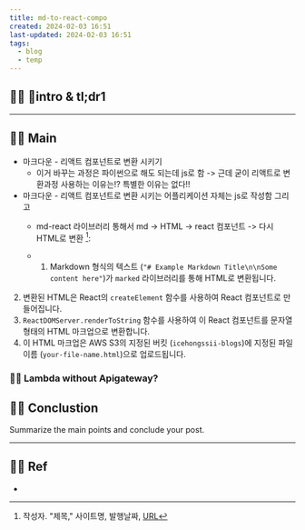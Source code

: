 ```yaml
---
title: md-to-react-compo
created: 2024-02-03 16:51
last-updated: 2024-02-03 16:51
tags:
  - blog
  - temp
---
```


## 👯‍♂️ intro & tl;dr1



--- 

## 👯‍♂️ Main

- 마크다운 - 리액트 컴포넌트로 변환 시키기 
	- 이거 바꾸는 과정은 파이썬으로 해도 되는데 js로 함  -> 근데 굳이 리액트로 변환과정 사용하는 이유는!? 특별한 이유는 없다!! 
- 마크다운 - 리액트 컴포넌트로 변환 시키는 어플리케이션 자체는 js로 작성함 그리고 
	- md-react 라이브러리 통해서  md -> HTML -> react 컴포넌트 -> 다시 HTML로 변환 [^1]:  

	- 1. Markdown 형식의 텍스트 (`"# Example Markdown Title\n\nSome content here"`)가 `marked` 라이브러리를 통해 HTML로 변환됩니다.
2. 변환된 HTML은 React의 `createElement` 함수를 사용하여 React 컴포넌트로 만들어집니다.
3. `ReactDOMServer.renderToString` 함수를 사용하여 이 React 컴포넌트를 문자열 형태의 HTML 마크업으로 변환합니다.
4. 이 HTML 마크업은 AWS S3의 지정된 버킷 (`icehongssii-blogs`)에 지정된 파일 이름 (`your-file-name.html`)으로 업로드됩니다.


### 👯‍♂️ Lambda without Apigateway?



## 👯‍♂️ Conclustion

Summarize the main points and conclude your post.

--- 

## 👯‍♂️ Ref

- [^1]:  작성자. "제목," 사이트명, 발행날짜, [URL](www.naver.com)

